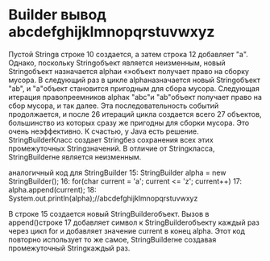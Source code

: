 # Builder вывод abcdefghijklmnopqrstuvwxyz
Пустой Stringв строке 10 создается, а затем строка 12 добавляет "a". 
Однако, поскольку Stringобъект является неизменным, новый Stringобъект назначается alphaи «»объект получает право на сборку мусора.
В следующий раз в цикле alphaназначается новый Stringобъект "ab", и "a"объект становится пригодным для сбора мусора.
Следующая итерация правопреемников alphaк "abc"и "ab"объект получает право на сбор мусора, и так далее.
Эта последовательность событий продолжается, и после 26 итераций цикла создается всего 27 объектов, 
большинство из которых сразу же пригодны для сборки мусора.
Это очень неэффективно. К счастью, у Java есть решение.
StringBuilderКласс создает Stringбез сохранения всех этих промежуточных Stringзначений.
В отличие от Stringкласса, StringBuilderне является неизменным.

аналогичный код для StringBuilder
15: StringBuilder alpha = new StringBuilder();
16: for(char current = 'a'; current <= 'z'; current++)
17:  alpha.append(current);
18: System.out.println(alpha);//abcdefghijklmnopqrstuvwxyz

В строке 15 создается новый StringBuilderобъект.
Вызов в append()строке 17 добавляет символ к StringBuilderобъекту
каждый раз через цикл for и добавляет значение current в конец alpha. 
Этот код повторно использует то же самое, StringBuilderне создавая промежуточный Stringкаждый раз.
